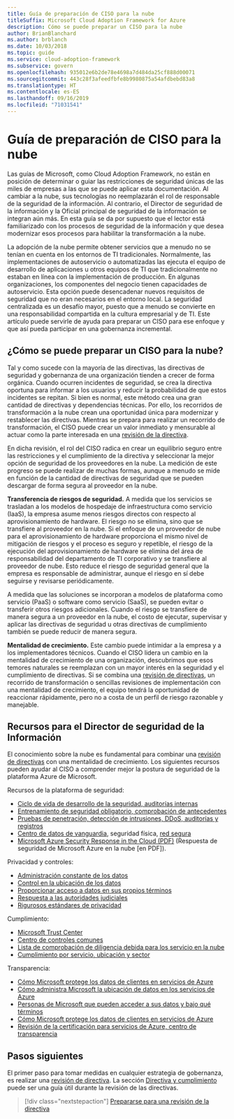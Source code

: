 ```yaml
---
title: Guía de preparación de CISO para la nube
titleSuffix: Microsoft Cloud Adoption Framework for Azure
description: Cómo se puede preparar un CISO para la nube
author: BrianBlanchard
ms.author: brblanch
ms.date: 10/03/2018
ms.topic: guide
ms.service: cloud-adoption-framework
ms.subservice: govern
ms.openlocfilehash: 935012e6b2de78e4698a7d484da25cf888d00071
ms.sourcegitcommit: 443c28f3afeedfbfe8b9980875a54afdbebd83a8
ms.translationtype: HT
ms.contentlocale: es-ES
ms.lasthandoff: 09/16/2019
ms.locfileid: "71031541"
---
```

# <a name="ciso-cloud-readiness-guide"></a>Guía de preparación de CISO para la nube

Las guías de Microsoft, como Cloud Adoption Framework, no están en posición de determinar o guiar las restricciones de seguridad únicas de las miles de empresas a las que se puede aplicar esta documentación. Al cambiar a la nube, sus tecnologías no reemplazarán el rol de responsable de la seguridad de la información. Al contrario, el Director de seguridad de la información y la Oficial principal de seguridad de la información se integran aún más. En esta guía se da por supuesto que el lector está familiarizado con los procesos de seguridad de la información y que desea modernizar esos procesos para habilitar la transformación a la nube.

La adopción de la nube permite obtener servicios que a menudo no se tenían en cuenta en los entornos de TI tradicionales. Normalmente, las implementaciones de autoservicio o automatizadas las ejecuta el equipo de desarrollo de aplicaciones u otros equipos de TI que tradicionalmente no estaban en línea con la implementación de producción. En algunas organizaciones, los componentes del negocio tienen capacidades de autoservicio. Esta opción puede desencadenar nuevos requisitos de seguridad que no eran necesarios en el entorno local. La seguridad centralizada es un desafío mayor, puesto que a menudo se convierte en una responsabilidad compartida en la cultura empresarial y de TI. Este artículo puede servirle de ayuda para preparar un CISO para ese enfoque y que así pueda participar en una gobernanza incremental.

<!-- markdownlint-disable MD026 -->

## <a name="how-can-a-ciso-prepare-for-the-cloud"></a>¿Cómo se puede preparar un CISO para la nube?

Tal y como sucede con la mayoría de las directivas, las directivas de seguridad y gobernanza de una organización tienden a crecer de forma orgánica. Cuando ocurren incidentes de seguridad, se crea la directiva oportuna para informar a los usuarios y reducir la probabilidad de que estos incidentes se repitan. Si bien es normal, este método crea una gran cantidad de directivas y dependencias técnicas. Por ello, los recorridos de transformación a la nube crean una oportunidad única para modernizar y restablecer las directivas. Mientras se prepara para realizar un recorrido de transformación, el CISO puede crear un valor inmediato y mensurable al actuar como la parte interesada en una [revisión de la directiva](./cloud-policy-review.md).

En dicha revisión, el rol del CISO radica en crear un equilibrio seguro entre las restricciones y el cumplimiento de la directiva y seleccionar la mejor opción de seguridad de los proveedores en la nube. La medición de este progreso se puede realizar de muchas formas, aunque a menudo se mide en función de la cantidad de directivas de seguridad que se pueden descargar de forma segura al proveedor en la nube.

**Transferencia de riesgos de seguridad.** A medida que los servicios se trasladan a los modelos de hospedaje de infraestructura como servicio (IaaS), la empresa asume menos riesgos directos con respecto al aprovisionamiento de hardware. El riesgo no se elimina, sino que se transfiere al proveedor en la nube. Si el enfoque de un proveedor de nube para el aprovisionamiento de hardware proporciona el mismo nivel de mitigación de riesgos y el proceso es seguro y repetible, el riesgo de la ejecución del aprovisionamiento de hardware se elimina del área de responsabilidad del departamento de TI corporativo y se transfiere al proveedor de nube. Esto reduce el riesgo de seguridad general que la empresa es responsable de administrar, aunque el riesgo en sí debe seguirse y revisarse periódicamente.

A medida que las soluciones se incorporan a modelos de plataforma como servicio (PaaS) o software como servicio (SaaS), se pueden evitar o transferir otros riesgos adicionales. Cuando el riesgo se transfiere de manera segura a un proveedor en la nube, el costo de ejecutar, supervisar y aplicar las directivas de seguridad u otras directivas de cumplimiento también se puede reducir de manera segura.

**Mentalidad de crecimiento.** Este cambio puede intimidar a la empresa y a los implementadores técnicos. Cuando el CISO lidera un cambio en la mentalidad de crecimiento de una organización, descubrimos que esos temores naturales se reemplazan con un mayor interés en la seguridad y el cumplimiento de directivas. Si se combina una [revisión de directivas](./cloud-policy-review.md), un recorrido de transformación o sencillas revisiones de implementación con una mentalidad de crecimiento, el equipo tendrá la oportunidad de reaccionar rápidamente, pero no a costa de un perfil de riesgo razonable y manejable.

## <a name="resources-for-the-chief-information-security-officer"></a>Recursos para el Director de seguridad de la Información

El conocimiento sobre la nube es fundamental para combinar una [revisión de directivas](./cloud-policy-review.md) con una mentalidad de crecimiento. Los siguientes recursos pueden ayudar al CISO a comprender mejor la postura de seguridad de la plataforma Azure de Microsoft.

Recursos de la plataforma de seguridad:

- [Ciclo de vida de desarrollo de la seguridad, auditorías internas](https://www.microsoft.com/sdl)
- [Entrenamiento de seguridad obligatorio, comprobación de antecedentes](https://downloads.cloudsecurityalliance.org/star/self-assessment/StandardResponsetoRequestforInformationWindowsAzureSecurityPrivacy.docx)
- [Pruebas de penetración, detección de intrusiones, DDoS, auditorías y registros](https://www.microsoft.com/trustcenter/Security/AuditingAndLogging)
- [Centro de datos de vanguardia](https://www.microsoft.com/cloud-platform/global-datacenters), seguridad física, [red segura](https://docs.microsoft.com/azure/security/security-network-overview)
- [Microsoft Azure Security Response in the Cloud (PDF)](https://aka.ms/SecurityResponsePaper) (Respuesta de seguridad de Microsoft Azure en la nube [en PDF]).

Privacidad y controles:

- [Administración constante de los datos](https://www.microsoft.com/trustcenter/Privacy/You-own-your-data)
- [Control en la ubicación de los datos](https://www.microsoft.com/trustcenter/Privacy/Where-your-data-is-located)
- [Proporcionar acceso a datos en sus propios términos](https://www.microsoft.com/trustcenter/Privacy/Who-can-access-your-data-and-on-what-terms)
- [Respuesta a las autoridades judiciales](https://www.microsoft.com/trustcenter/Privacy/Responding-to-govt-agency-requests-for-customer-data)
- [Rigurosos estándares de privacidad](https://www.microsoft.com/TrustCenter/Privacy/We-set-and-adhere-to-stringent-standards)

Cumplimiento:

- [Microsoft Trust Center](https://www.microsoft.com/trustcenter/default.aspx)
- [Centro de controles comunes](https://www.microsoft.com/trustcenter/Common-Controls-Hub)
- [Lista de comprobación de diligencia debida para los servicio en la nube](https://www.microsoft.com/trustcenter/Compliance/Due-Diligence-Checklist)
- [Cumplimiento por servicio, ubicación y sector](https://www.microsoft.com/trustcenter/Compliance/default.aspx)

Transparencia:

- [Cómo Microsoft protege los datos de clientes en servicios de Azure](https://www.microsoft.com/trustcenter/Transparency/default.aspx)
- [Cómo administra Microsoft la ubicación de datos en los servicios de Azure](https://azuredatacentermap.azurewebsites.net)
- [Personas de Microsoft que pueden acceder a sus datos y bajo qué términos](https://www.microsoft.com/trustcenter/Privacy/Who-can-access-your-data-and-on-what-terms)
- [Cómo Microsoft protege los datos de clientes en servicios de Azure](https://www.microsoft.com/trustcenter/Transparency/default.aspx)
- [Revisión de la certificación para servicios de Azure, centro de transparencia](https://www.microsoft.com/trustcenter/Compliance/default.aspx)

## <a name="next-steps"></a>Pasos siguientes

El primer paso para tomar medidas en cualquier estrategia de gobernanza, es realizar una [revisión de directiva](./cloud-policy-review.md). La sección [Directiva y cumplimiento](./index.md) puede ser una guía útil durante la revisión de las directivas.

> [!div class="nextstepaction"]
> [Prepararse para una revisión de la directiva](./cloud-policy-review.md)
